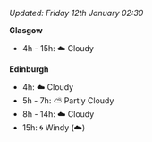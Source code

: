 *Updated: Friday 12th January 02:30*

**Glasgow**

* 4h - 15h: :cloud: Cloudy

**Edinburgh**

* 4h: :cloud: Cloudy
* 5h - 7h: :partly_sunny: Partly Cloudy
* 8h - 14h: :cloud: Cloudy
* 15h: :cyclone: Windy (:cloud:)
